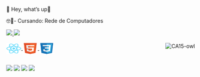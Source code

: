 🦉 Hey, what’s up👋

🤓📌- Cursando: Rede de Computadores

<div>
  <a href="https://github.com/CA15">
  <img height="180em" src="https://github-readme-stats.vercel.app/api?username=CA15&show_icons=false&theme=dracula&include_all_commits=true&count_private=true"/>
    <img height="180em" src="https://github-readme-stats.vercel.app/api/top-langs/?username=CA15&layout=compact&langs_count=7&theme=dracula"/>
</div>
<div style="display: inline_block"><br>
  <img align="right" alt="CA15-owl" src="https://imgur.com/T9VPvro.gif">
  <img align="center" alt="CA15-React" height="30" width="40" src="https://raw.githubusercontent.com/devicons/devicon/master/icons/react/react-original.svg">
  <img align="center" alt="CA15-HTML" height="30" width="40" src="https://raw.githubusercontent.com/devicons/devicon/master/icons/html5/html5-original.svg">
  <img align="center" alt="CA15-CSS" height="30" width="40" src="https://raw.githubusercontent.com/devicons/devicon/master/icons/css3/css3-original.svg">
   <div>
     
##
 <div>
  <a href="https://instagram.com/cassiaiam" target="_blank"><img src="https://img.shields.io/badge/Instagram-E4405F?style=for-the-badge&logo=instagram&logoColor=white" target="_blank"></a>
 	<a href="https://www.pinteret.com/cassia" target="_blank"><img src="https://aleen42.github.io/badges/src/pinterest.svg"></a>
  <a href = "mailto:contatocsalmeida15@gmail.com"><img src="https://img.shields.io/badge/-Gmail-%23333?style=for-the-badge&logo=gmail&logoColor=white" target="_blank"></a>
  <a href="https://www.linkedin.com/in/cássia-almeida-739167169" target="_blank"><img src="https://img.shields.io/badge/-LinkedIn-%230077B5?style=for-the-badge&logo=linkedin&logoColor=white" target="_blank"></a>
     
   </div>
  
